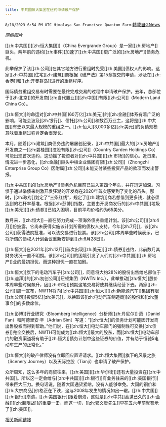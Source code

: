 ```yaml
---
title: 中共国恒大集团在纽约申请破产保护
---
```

`8/18/2023 6:54 PM UTC Himalaya San Francisco Quantum Farm` [轉載自GNews](https://gnews.org/articles/1568450)

*网络图片*


[[zh:中共国]][[zh:恒大集团]]（China Evergrande Group）是一家[[zh:房地产]]巨头，两年前的违约[[zh:事件]]加速了[[zh:中共国]]更广泛的[[zh:房地产]]债务危机。

此举保护了该[[zh:公司]]在其它地方进行重组时免受[[zh:美国]]债权人的影响。这家[[zh:中共国]]住宅[[zh:建筑]]商根据《破产法》第15章提交的申请，涉及在[[zh:香港]]和[[zh:开曼群岛]]进行的重组程序。

国际债务重组交易有时需要在最终完成交易的过程中申请破产保护。去年，总部位于[[zh:北京]]的开发商[[zh:当代置业]][[zh:中国]]有限[[zh:公司]]（Modern Land China Co）。

[[zh:恒大]]的命运对[[zh:中共国]]60万亿[[zh:美元]]的[[zh:金融]]体系有着广泛的影响，可能会波及[[zh:银行]]、信托[[zh:公司]]和数百万业主，这将是[[zh:中共国]]有史以来最大规模的重组之一。[[zh:恒大]]3,000多亿[[zh:美元]]的负债规模意味着重组过程肯定会很漫长。

本月，随着[[zh:建筑]]商债务违约屡屡创纪录，[[zh:中共国]]最大的[[zh:房地产]]开发商之一[[zh:碧桂园]]控股有限[[zh:公司]]（Country Garden Holdings Co）可能出现首次违约，这动摇了投资者对[[zh:中共国]][[zh:市场]]的信心。近日来，情况进一步恶化，[[zh:金融]]巨头中植企业集团有限[[zh:公司]]（Zhongzhi Enterprise Group Co）因附属[[zh:公司]]未能支付某些投资产品的款项而发出警报。

[[zh:中共国]]的[[zh:房地产]]债务危机目前已进入第四个年头，并在迅速加深。习惯于通过举债来刺激开发狂潮的开发商在2020年首次感受到了变化的苗头。那时，[[zh:政府]]划定了“三条红线”，规定了[[zh:建筑]]商若想借到更多钱，就必须达到的杠杆率基准。根据[[zh:彭博]]指数，主要由开发商发行的[[zh:中共国]]垃圾[[zh:美元]][[zh:债券]]已陷入困境，目前平均价格约为65美分。

数月来，[[zh:恒大]]一直在努力完成一项海外债务重组计划。该[[zh:公司]][[zh:4月]]份披露，它尚未获得实施该计划所需的债权人支持。今年[[zh:7月]]，该[[zh:公司]]获得法院批准，可以该交易进行投票。该[[zh:公司]]本周早些时候表示，已将所谓的债权人计划会议重新安排到[[zh:8月28日]]。

[[zh:恒大]]在2021年[[zh:12月]]首次出现[[zh:美元]][[zh:债券]]违约，此前数月其财务状况一直不明朗。该[[zh:公司]]的困境引发了人们对[[zh:中共国]][[zh:房地产]]业的最初担忧，而这种担忧一直在加剧。

[[zh:恒大]]旗下的电动汽车子[[zh:公司]]，同意将大约28%的股份出售给总部位于[[zh:迪拜]]的[[zh:初创公司]]纽顿集团（NWTN Inc.），此举推动[[zh:恒大]]股价本周早些时候飙升，因[[zh:市场]]预期这笔交易将使其继续经营下去。两家[[zh:公司]]周一宣布，NWTN将向[[zh:中共国]][[zh:恒大]][[zh:新能源汽车]]集团有限[[zh:公司]]投资5亿[[zh:美元]]，以换取该[[zh:电动汽车制造商]]的股份和[[zh:董事会]]的多数席位。

[[zh:彭博]]行业研究（Bloomberg Intelligence）分析师[[zh:丹尼尔]]·范（Daniel Fan）和阿德里安·辛（Adrian Sim）写道：“[[zh:恒大]]的债务计划可能因开发商出售股权而得到帮助。”他们说，在[[zh:恒大]]电动车部门的强制性可交换[[zh:债券]]完全交换后，NWTH可能成为[[zh:恒大]]最大的股东，而[[zh:恒大]]电动车部门的融资渠道将有助于[[zh:恒大]]债务计划中这些证券的价值，并有助于恒驰5电动车生产的正常化。”

[[zh:恒大]]的破产律师没有立即回应置评请求。[[zh:恒大集团]]旗下的风景之旅（Scenery Journey）以及天际控股（Tianji）也申请了破产保护。

众所周知，这么多年的商贸往来，[[zh:美国]][[zh:华尔街]]还有大量投资在[[zh:中共国]]。所以这一定会给与[[zh:中共国]][[zh:银行]]有业务往来的[[zh:美国银行]]带来巨大压力。换句话说，随着大国通货紧缩，没有人能够幸免。大国的铜价和[[zh:大宗商品]]价格正在下跌，这与2008年发生的情况如出一辙。[[zh:中共国]][[zh:银行]]崩溃，[[zh:美国银行]]跟着崩溃，这就是[[zh:中共]]蓄谋已久的[[zh:金融]][[zh:超限战]]的重要一击，而这一切，[[zh:郭文贵先生]]早在五六年前就警示了[[zh:美国]]。

[相关新闻链接](https://finance.yahoo.com/news/china-evergrande-group-files-chapter-205343548.html)
